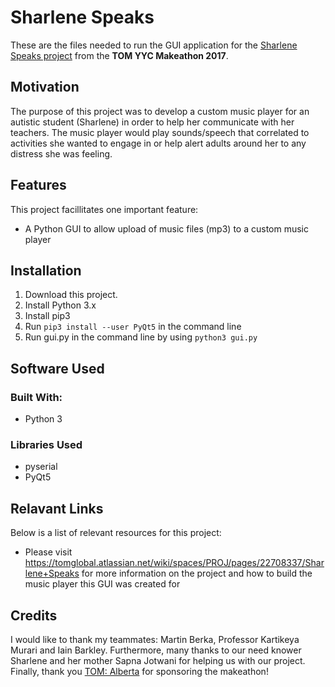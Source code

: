 # Sharlene Speaks
These are the files needed to run the GUI application for the [Sharlene Speaks project](https://tomglobal.atlassian.net/wiki/spaces/PROJ/pages/22708337/Sharlene+Speaks) from the **TOM YYC Makeathon 2017**.

## Motivation
The purpose of this project was to develop a custom music player for an autistic student (Sharlene) in order to help her communicate with her teachers. The music player would play sounds/speech that correlated to activities she wanted to engage in or help alert adults around her to any distress she was feeling.

## Features
This project facillitates one important feature:
- A Python GUI to allow upload of music files (mp3) to a custom music player

## Installation

1. Download this project.
2. Install Python 3.x
3. Install pip3
4. Run `pip3 install --user PyQt5` in the command line
5. Run gui.py in the command line by using `python3 gui.py`

## Software Used
### Built With:
- Python 3
### Libraries Used
- pyserial
- PyQt5

## Relavant Links
Below is a list of relevant resources for this project:
- Please visit https://tomglobal.atlassian.net/wiki/spaces/PROJ/pages/22708337/Sharlene+Speaks for more information on the project and how to build the music player this GUI was created for

## Credits
I would like to thank my teammates: Martin Berka, Professor Kartikeya Murari and Iain Barkley. Furthermore, many thanks to our need knower Sharlene and her mother Sapna Jotwani for helping us with our project. Finally, thank you [TOM: Alberta](http://kadimadynamics.com/researchgroups/tom/) for sponsoring the makeathon! 


